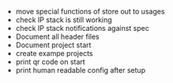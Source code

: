 
- move special functions of store out to usages
- check IP stack is still working
- check IP stack notifications against spec
- Document all header files
- Document project start
- create exampe projects
- print qr code on start
- print human readable config after setup
